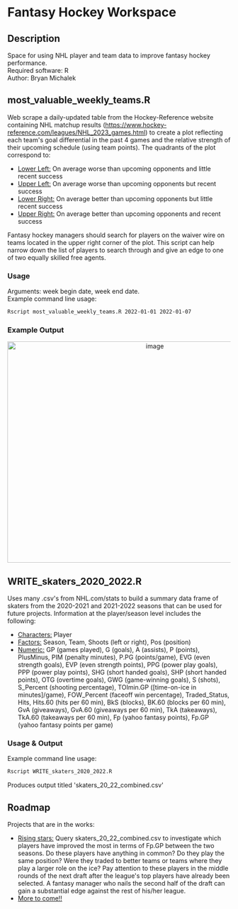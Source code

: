 # Fantasy Hockey Workspace
## Description
Space for using NHL player and team data to improve fantasy hockey performance.  
Required software: R  
Author: Bryan Michalek

## most_valuable_weekly_teams.R
Web scrape a daily-updated table from the Hockey-Reference website containing NHL matchup results (https://www.hockey-reference.com/leagues/NHL_2023_games.html) to create a plot reflecting each team's goal differential in the past 4 games and the relative strength of their upcoming schedule (using team points). The quadrants of the plot correspond to:

- <ins>Lower Left:</ins> On average worse than upcoming opponents and little recent success
- <ins>Upper Left:</ins> On average worse than upcoming opponents but recent success
- <ins>Lower Right:</ins> On average better than upcoming opponents but little recent success
- <ins>Upper Right:</ins> On average better than upcoming opponents and recent success 

Fantasy hockey managers should search for players on the waiver wire on teams located in the upper right corner of the plot. This script can help narrow down the list of players to search through and give an edge to one of two equally skilled free agents.

### Usage
Arguments: week begin date, week end date.  
Example command line usage:
```sh
Rscript most_valuable_weekly_teams.R 2022-01-01 2022-01-07
```
### Example Output
<p align="center">
<img width="650" height="500" alt="image" src="https://user-images.githubusercontent.com/109704770/180845544-c4abe91e-bc54-4698-975c-f0c3b1412a2e.png">  
</p>

## WRITE_skaters_2020_2022.R
Uses many .csv's from NHL.com/stats to build a summary data frame of skaters from the 2020-2021 and 2021-2022 seasons that can be used for future projects. Information at the player/season level includes the following:

- <ins>Characters:</ins> Player
- <ins>Factors:</ins> Season, Team, Shoots (left or right), Pos (position)
- <ins>Numeric:</ins> GP (games played), G (goals), A (assists), P (points), PlusMinus, PIM (penalty minutes), P.PG (points/game), EVG (even strength goals), EVP (even strength points), PPG (power play goals), PPP (power play points), SHG (short handed goals), SHP (short handed points), OTG (overtime goals), GWG (game-winning goals), S (shots), S_Percent (shooting percentage), TOImin.GP ([time-on-ice in minutes]/game), FOW_Percent (faceoff win percentage), Traded_Status, Hits, Hits.60 (hits per 60 min), BkS (blocks), BK.60 (blocks per 60 min), GvA (giveaways), GvA.60 (giveaways per 60 min), TkA (takeaways), TkA.60 (takeaways per 60 min), Fp (yahoo fantasy points), Fp.GP (yahoo fantasy points per game)  

### Usage & Output
Example command line usage:
```sh
Rscript WRITE_skaters_2020_2022.R
```

Produces output titled 'skaters_20_22_combined.csv'

## Roadmap
Projects that are in the works:
- <ins>Rising stars:</ins> Query skaters_20_22_combined.csv to investigate which players have improved the most in terms of Fp.GP between the two seasons. Do these players have anything in common? Do they play the same position? Were they traded to better teams or teams where they play a larger role on the ice? Pay attention to these players in the middle rounds of the next draft after the league's top players have already been selected. A fantasy manager who nails the second half of the draft can gain a substantial edge against the rest of his/her league.
- <ins>More to come!!</ins>
